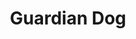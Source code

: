 --- 
title: "Guardian Dog"
publishdate: "2019-9-18T16:48:46+02:00"
src: "https://365manga.net/manga/guardian-dog"
image: "https://data.365manga.net/images/thumbnails/1819-guardian-dog.jpg"
description: "Kurosaka Kendo is just your normal high school boy, who likes to skip cleaning duty. But Gengo's peaceful life ends, when he one night meets a strange man. That man claims to be an alien and is in need of Gengo's body to survive on earth. Now, Gengo must not only deal with alien now resting inside of him, but also with other aliens, who for some reason seem to…"
---
